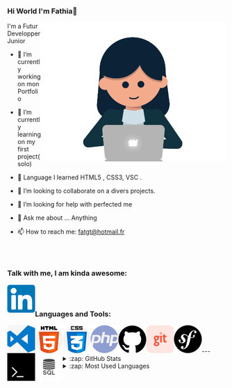### Hi World I'm Fathia👋

<img align="right" alt="gif" src="https://github.com/fathiahue/fathiahue/blob/main/gif1.gif" widht="500" height="320" />

   I'm a  Futur Developper Junior 
   </br>
- 🔭 I’m currently working on  mon Portfolio
- 🌱 I’m currently learning on my first project(solo)
- 🌱 Language I learned HTML5 , CSS3, VSC .
- 👯 I’m looking to collaborate on a divers projects.
- 🤔 I’m looking for help with perfected me

- 💬 Ask me about ... Anything
- 📫 How to reach me: fatgt@hotmail.fr
 </br>
</br>

### Talk with me, I am kinda awesome:
[<img align="left" alt=" fathia Soussi | LinkedIn" src="https://github.com/fathiahue/fathiahue/blob/main/linkedin.png"/>][linkedin]
</br>
</br>


### Languages and Tools:

<img align="left" alt="VisualStudioCode" src="https://github.com/fathiahue/fathiahue/blob/main/vsc1.png"/>
<img align="left" alt="HTML5" src="https://github.com/fathiahue/fathiahue/blob/main/html51.png"/>
<img align="left" alt="CSS3" src="https://github.com/fathiahue/fathiahue/blob/main/css1.png"/>
<img align="left" alt="PHP" src="https://github.com/fathiahue/fathiahue/blob/main/php1.png"/>
<img align="left" alt="Github" src="https://github.com/fathiahue/fathiahue/blob/main/github1.png"/>
<img align="left" alt="GIT" src="https://github.com/fathiahue/fathiahue/blob/main/git.png"/>
<img align="left" alt="Symphony" src="https://github.com/fathiahue/fathiahue/blob/main/symphony2.png"/>
<img align="left" alt="Terminal" src="https://github.com/fathiahue/fathiahue/blob/main/terminal1.png"/>
<img align="left" alt="SQL" src="https://github.com/fathiahue/fathiahue/blob/main/sql1.png"/>
</br>
</br>
</br>
---


<details>
  <summary>:zap: GitHub Stats</summary>

<img align="left" alt="Les Stats GitHub de Fathia" src="https://github-readme-stats.vercel.app/api?username=fathiahue&show_icons=true&hide_border=true"/>

</details>

<details>
  <summary>:zap: Most Used Languages</summary>
   
   <img align="left" alt="Fathia GitHub Top Languages" src="https://github-readme-stats.vercel.app/api/top-langs/?username=fathiahue" />

</details>

<br />
<br />

[linkedin]:https://www.linkedin.com/in/fathia-soussi-547952210/



